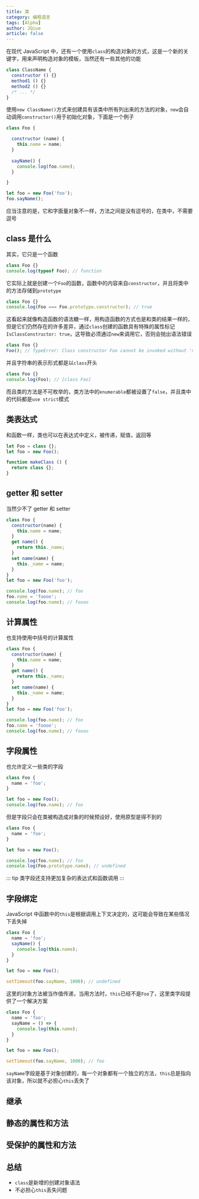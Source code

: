 ```yaml
---
title: 类
category: 编程语言
tags: [Alpha]
author: JQiue
article: false
---
```


在现代 JavaScript 中，还有一个使用`class`的构造对象的方式，这是一个新的关键字，用来声明构造对象的模板，当然还有一些其他的功能

```js
class ClassName {
  constructor () {}
  method1 () {}
  method2 () {}
  /* ... */
}
```

使用`new ClassName()`方式来创建具有该类中所有列出来的方法的对象，`new`会自动调用`constructor()`用于初始化对象，下面是一个例子

```js
class Foo {

  constructor (name) {
    this.name = name;
  }
  
  sayName() {
    console.log(foo.name);
  }

}

let foo = new Foo('foo');
foo.sayName();
```

应当注意的是，它和字面量对象不一样，方法之间是没有逗号的，在类中，不需要逗号

## class 是什么

其实，它只是一个函数

```js
class Foo {}
console.log(typeof Foo); // function
```

它实际上就是创建一个`Foo`的函数，函数中的内容来自`constructor`，并且将类中的方法存储到`prototype`

```js
class Foo {}
console.log(Foo === Foo.prototype.constructor); // true
```

这看起来就像构造函数的语法糖一样，用构造函数的方式也是和类的结果一样的，但是它们仍然存在的许多差异，通过`class`创建的函数具有特殊的属性标记`IsClassConstructor: true`，这导致必须通过`new`来调用它，否则会抛出语法错误

```js
class Foo {}
Foo(); // TypeError: Class constructor Foo cannot be invoked without 'new'
```

并且字符串的表示形式都是以`class`开头

```js
class Foo {}
console.log(Foo); // [class Foo]
```

而且类的方法是不可枚举的，类方法中的`enumerable`都被设置了`false`，并且类中的代码都是`use strict`模式

## 类表达式

和函数一样，类也可以在表达式中定义，被传递，赋值，返回等

```js
let Foo = class {};
let foo = new Foo();

function makeClass () {
  return class {};
}
```

## getter 和 setter

当然少不了 getter 和 setter

```js
class Foo {
  constructor(name) {
    this.name = name;
  }
  get name() {
    return this._name;
  }
  set name(name) {
    this._name = name;
  }
}
let foo = new Foo('foo');

console.log(foo.name); // foo
foo.name = 'foooo';
console.log(foo.name); // foooo
```

## 计算属性

也支持使用中括号的计算属性

```js
class Foo {
  constructor(name) {
    this.name = name;
  }
  get name() {
    return this._name;
  }
  set name(name) {
    this._name = name;
  }
}
let foo = new Foo('foo');

console.log(foo.name); // foo
foo.name = 'foooo';
console.log(foo.name); // foooo
```

## 字段属性

也允许定义一些类的字段

```js
class Foo {
  name = 'foo';
}

let foo = new Foo();
console.log(foo.name); // foo
```

但是字段只会在类被构造成对象的时候预设好，使用原型是得不到的

```js
class Foo {
  name = 'foo';
}

let foo = new Foo();

console.log(foo.name); // foo
console.log(Foo.prototype.name); // undefined
```

::: tip
类字段还支持更加复杂的表达式和函数调用
:::

## 字段绑定

JavaScript 中函数中的`this`是根据调用上下文决定的，这可能会导致在某些情况下丢失掉

```js
class Foo {
  name = 'foo';
  sayName() {
    console.log(this.name);
  }
}

let foo = new Foo();

setTimeout(foo.sayName, 1000); // undefined
```

这里的对象方法被当作值传递，当用方法时，`this`已经不是`Foo`了，这里类字段提供了一个解决方案

```js
class Foo {
  name = 'foo';
  sayName = () => {
    console.log(this.name);
  }
}

let foo = new Foo();

setTimeout(foo.sayName, 1000); // foo
```

`sayName`字段是基于对象创建的，每一个对象都有一个独立的方法，`this`总是指向该对象，所以就不必担心`this`丢失了

## 继承

## 静态的属性和方法

## 受保护的属性和方法

## 总结

+ `class`是新增的创建对象语法
+ 不必担心`this`丢失问题
